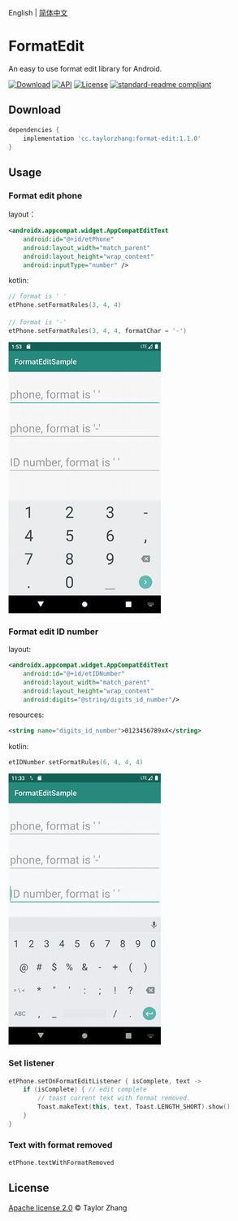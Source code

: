 English | [简体中文](./README_CN.md)

# FormatEdit

An easy to use format edit library for Android. 

[![Download](https://api.bintray.com/packages/taylorzhang/maven/format-edit/images/download.svg?style=flat)](https://bintray.com/taylorzhang/maven/format-edit/)
[![API](https://img.shields.io/badge/API-14%2B-brightgreen.svg?style=flat)](https://android-arsenal.com/api?level=14)
[![License](https://img.shields.io/badge/License-Apache--2.0-brightgreen.svg?style=flat)](LICENSE)
[![standard-readme compliant](https://img.shields.io/badge/readme%20style-standard-brightgreen.svg?style=flat-square)](https://github.com/RichardLitt/standard-readme)

## Download

```groovy
dependencies {
    implementation 'cc.taylorzhang:format-edit:1.1.0'
}
```

## Usage

### Format edit phone

layout：

```xml
<androidx.appcompat.widget.AppCompatEditText
    android:id="@+id/etPhone"
    android:layout_width="match_parent"
    android:layout_height="wrap_content"
    android:inputType="number" />
```

kotlin:

```kotlin
// format is ' '
etPhone.setFormatRules(3, 4, 4)

// format is '-'
etPhone.setFormatRules(3, 4, 4, formatChar = '-')
```

![](screenshots/format_edit_phone.gif)

### Format edit ID number

layout:

```xml
<androidx.appcompat.widget.AppCompatEditText
    android:id="@+id/etIDNumber"
    android:layout_width="match_parent"
    android:layout_height="wrap_content"
    android:digits="@string/digits_id_number"/>
```

resources:

```xml
<string name="digits_id_number">0123456789xX</string>
```

kotlin:

```kotlin
etIDNumber.setFormatRules(6, 4, 4, 4)
```

![](screenshots/format_edit_id_number.gif)

### Set listener

```kotlin
etPhone.setOnFormatEditListener { isComplete, text ->
    if (isComplete) { // edit complete
        // toast current text with format removed.
        Toast.makeText(this, text, Toast.LENGTH_SHORT).show()
    }
}
```

### Text with format removed

```kotlin
etPhone.textWithFormatRemoved
```

## License

[Apache license 2.0](LICENSE) © Taylor Zhang